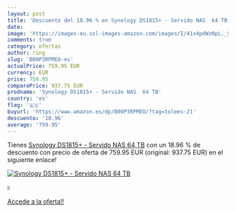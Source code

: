 ```yaml
---
layout: post
title: 'Descuento del 18.96 % en Synology DS1815+ - Servido NAS  64 TB'
date: 
image: 'https://images-eu.ssl-images-amazon.com/images/I/41x4pdWzNpL._SL200_.jpg'
comments: true
category: ofertas
author: ring
slug: 'B00P3RPMEO-es'
actualPrice: 759.95 EUR
currency: EUR
price: 759.95
comparePrice: 937.75 EUR
prodname: 'Synology DS1815+ - Servido NAS  64 TB'
country: 'es'
flag: '🇪🇸'
buyurl: 'https://www.amazon.es/dp/B00P3RPMEO/?tag=tolees-21'
descuento: '18.96'
average: '759.95'
---
```


Tienes [Synology DS1815+ - Servido NAS  64 TB](https://www.amazon.es/dp/B00P3RPMEO/?tag=tolees-21) con un 18.96 % de descuento con precio de oferta de 759.95 EUR (original: 937.75 EUR) en el siguiente enlace!

[![Synology DS1815+ - Servido NAS  64 TB](https://images-eu.ssl-images-amazon.com/images/I/41x4pdWzNpL._SL200_.jpg)](https://www.amazon.es/dp/B00P3RPMEO/?tag=tolees-21)

ℹ️:


[Accede a la oferta!!](https://www.amazon.es/dp/B00P3RPMEO/?tag=tolees-21)
